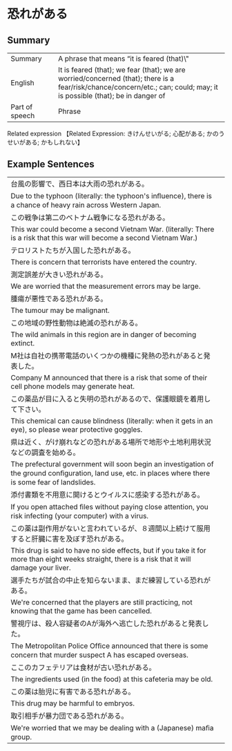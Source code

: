# 恐れがある

## Summary

<table><tr>   <td>Summary<td>   <td>A phrase that means “it is feared (that)\"</td><tr><tr>   <td>English<td>   <td>It is feared (that); we fear (that); we are worried/concerned (that); there is a fear/risk/chance/concern/etc.; can; could; may; it is possible (that); be in danger of</td><tr><tr>   <td>Part of speech<td>   <td>Phrase</td><tr></table><tr>   <td>Related expression<td>   <td>【Related Expression: きけんせいがる; 心配がある; かのうせいがある; かもしれない】</td><tr></table></table>

## Example Sentences

<table><tr><td>台風の影響で、西日本は大雨の恐れがある。<td><tr><tr><td>Due to the typhoon (literally: the typhoon's inﬂuence), there is a chance of heavy rain across Western Japan.<td><tr><tr><td>この戦争は第二のベトナム戦争になる恐れがある。<td><tr><tr><td>This war could become a second Vietnam War. (literally: There is a risk that this war will become a second Vietnam War.)<td><tr><tr><td>テロリストたちが入国した恐れがある。<td><tr><tr><td>There is concern that terrorists have entered the country.<td><tr><tr><td>測定誤差が大きい恐れがある。<td><tr><tr><td>We are worried that the measurement errors may be large.<td><tr><tr><td>腫瘍が悪性である恐れがある。<td><tr><tr><td>The tumour may be malignant.<td><tr><tr><td>この地域の野性動物は絶滅の恐れがある。<td><tr><tr><td>The wild animals in this region are in danger of becoming extinct.<td><tr><tr><td>M社は自社の携帯電話のいくつかの機種に発熱の恐れがあると発表した。<td><tr><tr><td>Company M announced that there is a risk that some of their cell phone models may generate heat.<td><tr><tr><td>この薬品が目に入ると失明の恐れがあるので、保護眼鏡を着用して下さい。<td><tr><tr><td>This chemical can cause blindness (literally: when it gets in an eye), so please wear protective goggles.<td><tr><tr><td>県は近く、がけ崩れなどの恐れがある場所で地形や土地利用状況などの調査を始める。<td><tr><tr><td>The prefectural government will soon begin an investigation of the ground conﬁguration, land use, etc. in places where there is some fear of landslides.<td><tr><tr><td>添付書類を不用意に開けるとウイルスに感染する恐れがある。<td><tr><tr><td>If you open attached ﬁles without paying close attention, you risk infecting (your computer) with a virus.<td><tr><tr><td>この薬は副作用がないと言われているが、８週間以上続けて服用すると肝臓に害を及ぼす恐れがある。<td><tr><tr><td>This drug is said to have no side effects, but if you take it for more than eight weeks straight, there is a risk that it will damage your liver.<td><tr><tr><td>選手たちが試合の中止を知らないまま、まだ練習している恐れがある。<td><tr><tr><td>We're concerned that the players are still practicing, not knowing that the game has been cancelled.<td><tr><tr><td>警視庁は、殺人容疑者のAが海外へ逃亡した恐れがあると発表した。<td><tr><tr><td>The Metropolitan Police Ofﬁce announced that there is some concern that murder suspect A has escaped overseas.<td><tr><tr><td>ここのカフェテリアは食材が古い恐れがある。<td><tr><tr><td>The ingredients used (in the food) at this cafeteria may be old.<td><tr><tr><td>この薬は胎児に有害である恐れがある。<td><tr><tr><td>This drug may be harmful to embryos.<td><tr><tr><td>取引相手が暴力団である恐れがある。<td><tr><tr><td>We're worried that we may be dealing with a (Japanese) maﬁa group.<td><tr></table>


